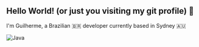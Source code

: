 ## Hello World! (or just you visiting my git profile) 🤨

I'm Guilherme, a Brazilian 🇧🇷 developer currently based in Sydney 🇦🇺

![Java](https://img.shields.io/badge/Java-ED8B00?style=for-the-badge&logo=java&logoColor=white)